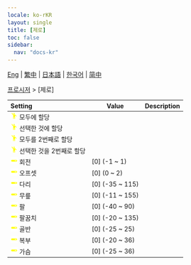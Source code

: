 ```yaml
---
locale: ko-rKR
layout: single
title: [제로]
toc: false
sidebar:
  nav: "docs-kr"
---
```

[Eng](/dancexr/menu/2025.4/motion/zero) | [繁中](/tw/dancexr/menu/2025.4/motion/zero) | [日本語](/jp/dancexr/menu/2025.4/motion/zero) | [한국어](/kr/dancexr/menu/2025.4/motion/zero) | [简中](/zh/dancexr/menu/2025.4/motion/zero)

[프로시저](../menu#프로시저) > [제로]



| Setting | Value | Description |
| :--- | --- | :--- |
|<nobr><img src="/images/icon/ic_motion.png" alt="motion icon"/> 모두에 할당</nobr>|| 
|<nobr><img src="/images/icon/ic_motion.png" alt="motion icon"/> 선택한 것에 할당</nobr>|| 
|<nobr><img src="/images/icon/ic_motion.png" alt="motion icon"/> 모두를 2번째로 할당</nobr>|| 
|<nobr><img src="/images/icon/ic_motion.png" alt="motion icon"/> 선택한 것을 2번째로 할당</nobr>|| 
|<nobr><img src="/images/icon/ic_slider.png" alt="slider icon"/> 회전</nobr>| [0] (-1 ~ 1) | 
|<nobr><img src="/images/icon/ic_slider.png" alt="slider icon"/> 오프셋</nobr>| [0] (0 ~ 2) | 
|<nobr><img src="/images/icon/ic_slider.png" alt="slider icon"/> 다리</nobr>| [0] (-35 ~ 115) | 
|<nobr><img src="/images/icon/ic_slider.png" alt="slider icon"/> 무릎</nobr>| [0] (-11 ~ 155) | 
|<nobr><img src="/images/icon/ic_slider.png" alt="slider icon"/> 팔</nobr>| [0] (-40 ~ 90) | 
|<nobr><img src="/images/icon/ic_slider.png" alt="slider icon"/> 팔꿈치</nobr>| [0] (-20 ~ 135) | 
|<nobr><img src="/images/icon/ic_slider.png" alt="slider icon"/> 골반</nobr>| [0] (-25 ~ 25) | 
|<nobr><img src="/images/icon/ic_slider.png" alt="slider icon"/> 복부</nobr>| [0] (-20 ~ 36) | 
|<nobr><img src="/images/icon/ic_slider.png" alt="slider icon"/> 가슴</nobr>| [0] (-25 ~ 36) | 
